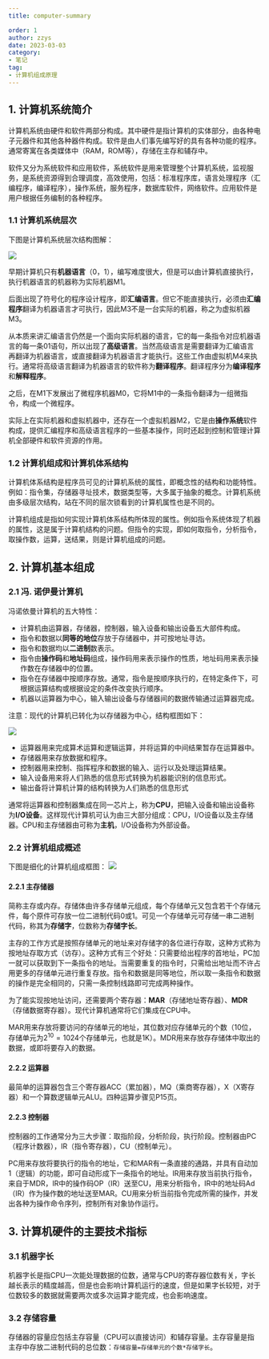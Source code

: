 ```yaml
---
title: computer-summary

order: 1
author: zzys
date: 2023-03-03
category:
- 笔记
tag:
- 计算机组成原理
---
```






## 1. 计算机系统简介

计算机系统由硬件和软件两部分构成。其中硬件是指计算机的实体部分，由各种电子元器件和其他各种器件构成。软件是由人们事先编写好的具有各种功能的程序。通常寄寓在各类媒体中（RAM，ROM等），存储在主存和辅存中。

软件又分为系统软件和应用软件，系统软件是用来管理整个计算机系统，监视服务，是系统资源得到合理调度，高效使用，包括：标准程序库，语言处理程序（汇编程序，编译程序），操作系统，服务程序，数据库软件，网络软件。应用软件是用户根据任务编制的各种程序。

### 1.1 计算机系统层次

下图是计算机系统层次结构图解：

![](http://blog-zzys.oss-cn-beijing.aliyuncs.com/articles/计算机系统的层次结构.jpg)

早期计算机只有**机器语言**（0，1），编写难度很大，但是可以由计算机直接执行，执行机器语言的机器称为实际机器M1。

后面出现了符号化的程序设计程序，即**汇编语言**。但它不能直接执行，必须由**汇编程序**翻译为机器语言才可执行，因此M3不是一台实际的机器，称之为虚拟机器M3。

从本质来讲汇编语言仍然是一个面向实际机器的语言，它的每一条指令对应机器语言的每一条01语句，所以出现了**高级语言**。当然高级语言是需要翻译为汇编语言再翻译为机器语言，或直接翻译为机器语言才能执行。这些工作由虚拟机M4来执行。通常将高级语言翻译为机器语言的软件称为**翻译程序**。翻译程序分为**编译程序**和**解释程序**。

之后，在M1下发展出了微程序机器M0，它将M1中的一条指令翻译为一组微指令，构成一个微程序。

实际上在实际机器和虚拟机器中，还存在一个虚拟机器M2，它是由**操作系统**软件构成，提供汇编程序和高级语言程序的一些基本操作，同时还起到控制和管理计算机全部硬件和软件资源的作用。

### 1.2 计算机组成和计算机体系结构

计算机体系结构是程序员可见的计算机系统的属性，即概念性的结构和功能特性。例如：指令集，存储器寻址技术，数据类型等，大多属于抽象的概念。计算机系统由多级层次结构，站在不同的层次锁看到的计算机属性也是不同的。

计算机组成是指如何实现计算机体系结构所体现的属性。例如指令系统体现了机器的属性，这是属于计算机结构的问题。但指令的实现，即如何取指令，分析指令，取操作数，运算，送结果，则是计算机组成的问题。

## 2. 计算机基本组成

### 2.1 冯. 诺伊曼计算机

冯诺依曼计算机的五大特性：

- 计算机由运算器，存储器，控制器，输入设备和输出设备五大部件构成。
- 指令和数据以**同等的地位**存放于存储器中，并可按地址寻访。
- 指令和数据均以**二进制**数表示。
- 指令由**操作码**和**地址码**组成，操作码用来表示操作的性质，地址码用来表示操作数在存储器中的位置。
- 指令在存储器中按顺序存放。通常，指令是按顺序执行的，在特定条件下，可根据运算结构或根据设定的条件改变执行顺序。
- 机器以运算器为中心，输入输出设备与存储器间的数据传输通过运算器完成。

注意：现代的计算机已转化为以存储器为中心，结构框图如下：

![](http://blog-zzys.oss-cn-beijing.aliyuncs.com/articles/计算机结构框图.jpg)

- 运算器用来完成算术运算和逻辑运算，并将运算的中间结果暂存在运算器中。
- 存储器用来存放数据和程序。
- 控制器用来控制、指挥程序和数据的输入、运行以及处理运算结果。
- 输入设备用来将人们熟悉的信息形式转换为机器能识别的信息形式。
- 输出备将计算机计算的结构转换为人们熟悉的信息形式

通常将运算器和控制器集成在同一芯片上，称为**CPU**，把输入设备和输出设备称为**I/O设备**。这样现代计算机可认为由三大部分组成：CPU，I/O设备以及主存储器。CPU和主存储器由可称为**主机**，I/O设备称为外部设备。

### 2.2 计算机组成概述

下图是细化的计算机组成框图：
![](http://blog-zzys.oss-cn-beijing.aliyuncs.com/articles/细化的计算机结构框图.jpg)

#### 2.2.1 主存储器

简称主存或内存。存储体由许多存储单元组成，每个存储单元又包含若干个存储元件，每个原件可存放一位二进制代码0或1。可见一个存储单元可存储一串二进制代码，称其为**存储字**，位数称为**存储字长**。

主存的工作方式是按照存储单元的地址来对存储字的各位进行存取，这种方式称为按地址存取方式（访存）。这种方式有三个好处：只需要给出程序的首地址，PC加一就可以获取到下一条指令的地址。当需要重复的指令时，只需给出地址而不许占用更多的存储单元进行重复存放。指令和数据是同等地位，所以取一条指令和数据的操作是完全相同的，只需一条控制线路即可完成两种操作。

为了能实现按地址访问，还需要两个寄存器：**MAR**（存储地址寄存器）、**MDR**（存储数据寄存器）。现代计算机通常将它们集成在CPU中。

MAR用来存放将要访问的存储单元的地址，其位数对应存储单元的个数（10位，存储单元为$2^{10}=1024$个存储单元，也就是1K）。MDR用来存放存存储体中取出的数据，或即将要存入的数据。

#### 2.2.2 运算器

最简单的运算器包含三个寄存器ACC（累加器），MQ（乘商寄存器），X（X寄存器）和一个算数逻辑单元ALU。四种运算步骤见P15页。

#### 2.2.3 控制器

控制器的工作通常分为三大步骤：取指阶段，分析阶段，执行阶段。控制器由PC（程序计数器），IR（指令寄存器），CU（控制单元）。

PC用来存放将要执行的指令的地址，它和MAR有一条直接的通路，并具有自动加1（逻辑）的功能，即可自动形成下一条指令的地址。IR用来存放当前执行指令，来自于MDR，IR中的操作码OP（IR）送至CU，用来分析指令，IR中的地址码Ad（IR）作为操作数的地址送至MAR。CU用来分析当前指令完成所需的操作，并发出各种为操作命令序列，控制所有对象协作运行。

## 3. 计算机硬件的主要技术指标

### 3.1 机器字长

机器字长是指CPU一次能处理数据的位数，通常与CPU的寄存器位数有关，字长越长表示的精度越高，但是也会影响计算机运行的速度，但是如果字长较短，对于位数较多的数据就需要两次或多次运算才能完成，也会影响速度。

### 3.2 存储容量

存储器的容量应包括主存容量（CPU可以直接访问）和辅存容量。主存容量是指主存中存放二进制代码的总位数：`存储容量=存储单元的个数*存储字长`。

